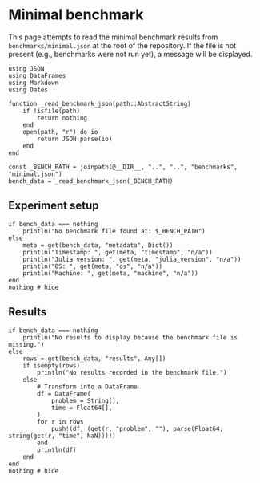 # Minimal benchmark

This page attempts to read the minimal benchmark results from `benchmarks/minimal.json` at the root of the repository.
If the file is not present (e.g., benchmarks were not run yet), a message will be displayed.

```@setup bench
using JSON
using DataFrames
using Markdown
using Dates

function _read_benchmark_json(path::AbstractString)
    if !isfile(path)
        return nothing
    end
    open(path, "r") do io
        return JSON.parse(io)
    end
end

const _BENCH_PATH = joinpath(@__DIR__, "..", "..", "benchmarks", "minimal.json")
bench_data = _read_benchmark_json(_BENCH_PATH)
```

## Experiment setup

```@example bench
if bench_data === nothing
    println("No benchmark file found at: $_BENCH_PATH")
else
    meta = get(bench_data, "metadata", Dict())
    println("Timestamp: ", get(meta, "timestamp", "n/a"))
    println("Julia version: ", get(meta, "julia_version", "n/a"))
    println("OS: ", get(meta, "os", "n/a"))
    println("Machine: ", get(meta, "machine", "n/a"))
end
nothing # hide
```

## Results

```@example bench
if bench_data === nothing
    println("No results to display because the benchmark file is missing.")
else
    rows = get(bench_data, "results", Any[])
    if isempty(rows)
        println("No results recorded in the benchmark file.")
    else
        # Transform into a DataFrame
        df = DataFrame(
            problem = String[],
            time = Float64[],
        )
        for r in rows
            push!(df, (get(r, "problem", ""), parse(Float64, string(get(r, "time", NaN)))))
        end
        println(df)
    end
end
nothing # hide
```